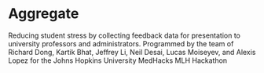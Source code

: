 # Aggregate
Reducing student stress by collecting feedback data for presentation to university professors and administrators. Programmed by the team of Richard Dong, Kartik Bhat, Jeffrey Li, Neil Desai, Lucas Moiseyev, and Alexis Lopez for the Johns Hopkins University MedHacks MLH Hackathon
